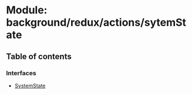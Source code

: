 # Module: background/redux/actions/sytemState

## Table of contents

### Interfaces

- [SystemState](../wiki/background.redux.actions.sytemState.SystemState)
